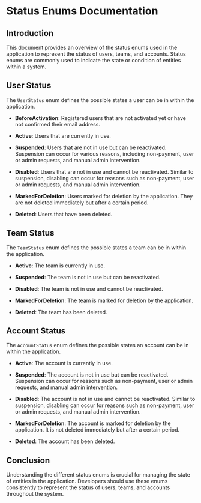 # Status Enums Documentation

## Introduction

This document provides an overview of the status enums used in the application to represent the status of users, teams, and accounts. Status enums are commonly used to indicate the state or condition of entities within a system.

## User Status

The `UserStatus` enum defines the possible states a user can be in within the application.

- **BeforeActivation**: Registered users that are not activated yet or have not confirmed their email address.
  
- **Active**: Users that are currently in use.

- **Suspended**: Users that are not in use but can be reactivated. Suspension can occur for various reasons, including non-payment, user or admin requests, and manual admin intervention.

- **Disabled**: Users that are not in use and cannot be reactivated. Similar to suspension, disabling can occur for reasons such as non-payment, user or admin requests, and manual admin intervention.

- **MarkedForDeletion**: Users marked for deletion by the application. They are not deleted immediately but after a certain period.

- **Deleted**: Users that have been deleted.

## Team Status

The `TeamStatus` enum defines the possible states a team can be in within the application.

- **Active**: The team is currently in use.

- **Suspended**: The team is not in use but can be reactivated.

- **Disabled**: The team is not in use and cannot be reactivated.

- **MarkedForDeletion**: The team is marked for deletion by the application.

- **Deleted**: The team has been deleted.

## Account Status

The `AccountStatus` enum defines the possible states an account can be in within the application.

- **Active**: The account is currently in use.

- **Suspended**: The account is not in use but can be reactivated. Suspension can occur for reasons such as non-payment, user or admin requests, and manual admin intervention.

- **Disabled**: The account is not in use and cannot be reactivated. Similar to suspension, disabling can occur for reasons such as non-payment, user or admin requests, and manual admin intervention.

- **MarkedForDeletion**: The account is marked for deletion by the application. It is not deleted immediately but after a certain period.

- **Deleted**: The account has been deleted.

## Conclusion

Understanding the different status enums is crucial for managing the state of entities in the application. Developers should use these enums consistently to represent the status of users, teams, and accounts throughout the system.
